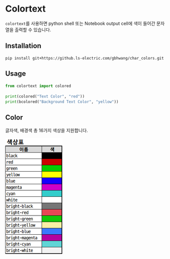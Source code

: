 # Colortext

`colortext`를 사용하면 python shell 또는 Notebook output cell에 색이 들어간 문자열을 출력할 수 있습니다.

## Installation

```shell
pip install git+https://github.ls-electric.com/gbhwang/char_colors.git
```

## Usage

```python
from colortext import colored

print(colored("Text Color", "red"))
print(bcolored("Background Text Color", "yellow"))
```

## Color

글자색, 배경색 총 16가지 색상을 지원합니다.  

![colortable](./images/colortable.png)
